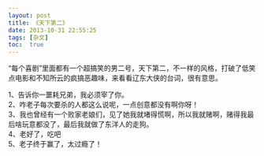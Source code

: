 ```yaml
---
layout: post
title: 《天下第二》
date: 2013-10-31 22:55:25
tags: [杂文]
toc:  true
---
```


“每个喜剧”里面都有一个超搞笑的男二号，天下第二，不一样的风格，打破了低笑点电影和不知所云的疯搞恶趣味，来看看辽东大侠的台词，很有意思。 
 
1、告诉你一噩耗兄弟，我必须宰了你。  
2、咋老子每次要杀的人都这么说呢，一点创意都没有啊你呀！  
3、我也曾经有一个败家老娘们，见了她我就堵得慌啊，所以我就赌啊，赌得我最后啥玩意都没了，最后我就做了东洋人的走狗。  
4、老好了，吃吧  
5、老子终于赢了，太过瘾了！  
